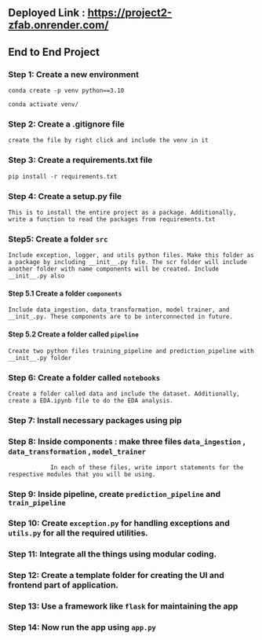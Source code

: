 ## Deployed Link : https://project2-zfab.onrender.com/

## End to End Project

### Step 1: Create a new environment

```
conda create -p venv python==3.10

conda activate venv/
```
### Step 2: Create a .gitignore file

```
create the file by right click and include the venv in it
```

### Step 3: Create a requirements.txt file 
```
pip install -r requirements.txt
```

### Step 4: Create a setup.py file 
```
This is to install the entire project as a package. Additionally, write a function to read the packages from requirements.txt
```

### Step5: Create a folder `src` 
```
Include exception, logger, and utils python files. Make this folder as a package by including __init__.py file. The scr folder will include another folder with name components will be created. Include __init__.py also 
```
#### Step 5.1 Create a folder `components`

```
Include data_ingestion, data_transformation, model trainer, and __init_.py. These components are to be interconnected in future. 
```
#### Step 5.2 Create a folder called `pipeline`
```
Create two python files training_pipeline and prediction_pipeline with __init__.py folder
``` 

### Step 6: Create a folder called `notebooks` 
```
Create a folder called data and include the dataset. Additionally, create a EDA.ipynb file to do the EDA analysis.
```
###  Step 7:   Install necessary packages using pip
###  Step 8: Inside components : make three files `data_ingestion` , `data_transformation` , `model_trainer`
```
            In each of these files, write import statements for the respective modules that you will be using. 
```
### Step 9: Inside pipeline, create `prediction_pipeline` and `train_pipeline`

### Step 10: Create `exception.py` for handling exceptions and `utils.py` for all the required utilities.

### Step 11: Integrate all the things using modular coding.

### Step 12: Create a template folder for creating the UI and  frontend part of application. 

### Step 13: Use a framework like `flask` for maintaining the app

### Step 14: Now run the app using `app.py`
